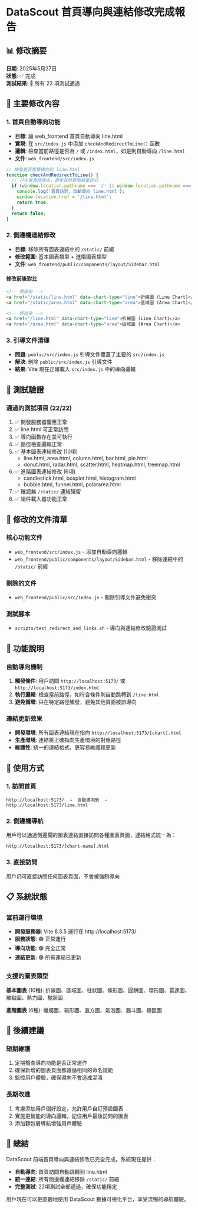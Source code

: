 # DataScout 首頁導向與連結修改完成報告

## 📊 修改摘要
**日期**: 2025年5月27日  
**狀態**: ✅ 完成  
**測試結果**: 🎉 所有 22 項測試通過

## 🔧 主要修改內容

### 1. 首頁自動導向功能
- **目標**: 讓 web_frontend 首頁自動導向 line.html
- **實現**: 在 `src/index.js` 中添加 `checkAndRedirectToLine()` 函數
- **邏輯**: 檢查當前路徑是否為 `/` 或 `/index.html`，如是則自動導向 `/line.html`
- **文件**: `web_frontend/src/index.js`

```javascript
// 檢查是否需要導向到 line.html
function checkAndRedirectToLine() {
  // 只在首頁時導向，避免其他頁面被重定向
  if (window.location.pathname === '/' || window.location.pathname === '/index.html') {
    console.log('首頁訪問，自動導向 line.html');
    window.location.href = '/line.html';
    return true;
  }
  return false;
}
```

### 2. 側邊欄連結修改
- **目標**: 移除所有圖表連結中的 `/static/` 前綴
- **修改範圍**: 基本圖表類型 + 進階圖表類型
- **文件**: `web_frontend/public/components/layout/Sidebar.html`

#### 修改前後對比
```html
<!-- 修改前 -->
<a href="/static/line.html" data-chart-type="line">折線圖 (Line Chart)</a>
<a href="/static/area.html" data-chart-type="area">區域圖 (Area Chart)</a>

<!-- 修改後 -->
<a href="/line.html" data-chart-type="line">折線圖 (Line Chart)</a>
<a href="/area.html" data-chart-type="area">區域圖 (Area Chart)</a>
```

### 3. 引導文件清理
- **問題**: `public/src/index.js` 引導文件覆蓋了主要的 `src/index.js`
- **解決**: 刪除 `public/src/index.js` 引導文件
- **結果**: Vite 現在正確載入 `src/index.js` 中的導向邏輯

## 🧪 測試驗證

### 通過的測試項目 (22/22)
1. ✅ 開發服務器響應正常
2. ✅ line.html 可正常訪問
3. ✅ 導向函數存在並可執行
4. ✅ 路徑檢查邏輯正常
5. ✅ 基本圖表連結修改 (10項)
   - line.html, area.html, column.html, bar.html, pie.html
   - donut.html, radar.html, scatter.html, heatmap.html, treemap.html
6. ✅ 進階圖表連結修改 (6項)
   - candlestick.html, boxplot.html, histogram.html
   - bubble.html, funnel.html, polararea.html
7. ✅ 確認無 `/static/` 連結殘留
8. ✅ 組件載入器功能正常

## 📁 修改的文件清單

### 核心功能文件
- `web_frontend/src/index.js` - 添加自動導向邏輯
- `web_frontend/public/components/layout/Sidebar.html` - 移除連結中的 `/static/` 前綴

### 刪除的文件
- `web_frontend/public/src/index.js` - 刪除引導文件避免衝突

### 測試腳本
- `scripts/test_redirect_and_links.sh` - 導向與連結修改驗證測試

## 🚀 功能說明

### 自動導向機制
1. **觸發條件**: 用戶訪問 `http://localhost:5173/` 或 `http://localhost:5173/index.html`
2. **執行邏輯**: 檢查當前路徑，如符合條件則自動跳轉到 `/line.html`
3. **避免循環**: 只在特定路徑觸發，避免其他頁面被誤導向

### 連結更新效果
- **開發環境**: 所有圖表連結現在指向 `http://localhost:5173/[chart].html`
- **生產環境**: 連結將正確指向生產環境的對應路徑
- **維護性**: 統一的連結格式，更容易維護和更新

## 🎯 使用方式

### 1. 訪問首頁
```
http://localhost:5173/  →  自動導向到  →  http://localhost:5173/line.html
```

### 2. 側邊欄導航
用戶可以通過側邊欄的圖表連結直接訪問各種圖表頁面，連結格式統一為：
```
http://localhost:5173/[chart-name].html
```

### 3. 直接訪問
用戶仍可直接訪問任何圖表頁面，不會被強制導向

## 📋 系統狀態

### 當前運行環境
- **開發服務器**: Vite 6.3.5 運行在 http://localhost:5173/
- **服務狀態**: 🟢 正常運行
- **導向功能**: 🟢 完全正常
- **連結更新**: 🟢 所有連結已更新

### 支援的圖表類型
**基本圖表** (10種): 折線圖、區域圖、柱狀圖、條形圖、圓餅圖、環形圖、雷達圖、散點圖、熱力圖、樹狀圖

**進階圖表** (6種): 蠟燭圖、箱形圖、直方圖、氣泡圖、漏斗圖、極區圖

## 🔮 後續建議

### 短期維護
1. 定期檢查導向功能是否正常運作
2. 確保新增的圖表頁面都遵循相同的命名規範
3. 監控用戶體驗，確保導向不會造成混淆

### 長期改進
1. 考慮添加用戶偏好設定，允許用戶自訂預設圖表
2. 實施更智能的導向邏輯，記住用戶最後訪問的圖表
3. 添加麵包屑導航增強用戶體驗

## 🎉 總結

DataScout 前端首頁導向與連結修改已完全完成。系統現在提供：
- **自動導向**: 首頁訪問自動跳轉到 line.html
- **統一連結**: 所有側邊欄連結移除 `/static/` 前綴
- **完整測試**: 22項測試全部通過，確保功能穩定

用戶現在可以更直觀地使用 DataScout 數據可視化平台，享受流暢的導航體驗。
